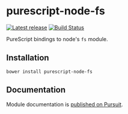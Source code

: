 # purescript-node-fs

[![Latest release](http://img.shields.io/github/release/purescript-node/purescript-node-fs.svg)](https://github.com/purescript-node/purescript-node-fs/releases)
[![Build Status](https://travis-ci.org/purescript-node/purescript-node-fs.svg?branch=master)](https://travis-ci.org/purescript-node/purescript-node-fs)

PureScript bindings to node's `fs` module.

## Installation

```
bower install purescript-node-fs
```

## Documentation

Module documentation is [published on Pursuit](http://pursuit.purescript.org/packages/purescript-node-fs).
